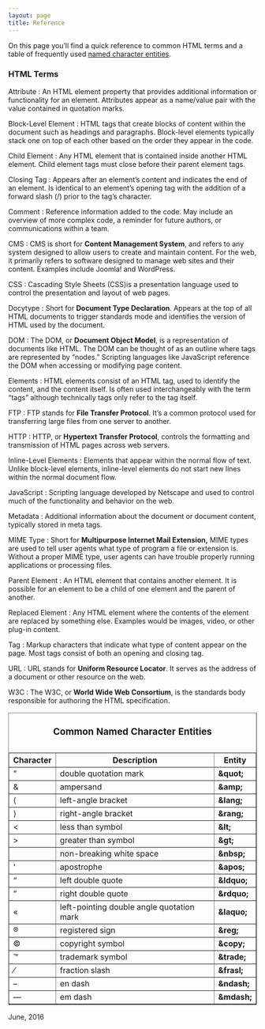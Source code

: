```yaml
---
layout: page
title: Reference
---
```


On this page you&rsquo;ll find a quick reference to common HTML terms and a table of frequently used <a href="#named">named character entities</a>.
### HTML Terms

Attribute
: An HTML element property that provides additional information or functionality for an element. Attributes appear as a name/value pair with the value contained in quotation marks.
 
Block-Level Element
: HTML tags that create blocks of content within the document such as headings and paragraphs. Block-level elements typically stack one on top of each other based on the order they appear in the code.
 
Child Element 
: Any HTML element that is contained inside another HTML element. Child element tags must close before their parent element tags. 

Closing Tag 
: Appears after an element&rsquo;s content and indicates the end of an element. Is identical to an element&rsquo;s opening tag with the addition of a forward slash (/) prior to the tag&rsquo;s character. 

Comment 
: Reference information added to the code. May include an overview of more complex code, a reminder for future authors, or communications within a team. 

CMS 
: CMS is short for <b>Content Management System</b>, and refers to any system designed to allow users to create and maintain content. For the web, it primarily refers to software designed to manage web sites and their content. Examples include Joomla! and WordPress.
 
CSS 
: Cascading Style Sheets (CSS)is a presentation language used to control the presentation and layout of web pages. 

Docytype 
: Short for <b>Document Type Declaration</b>. Appears at the top of all HTML documents to trigger standards mode and identifies the version of HTML used by the document. 

DOM 
: The DOM, or <b>Document Object Model</b>, is a representation of documents like HTML. The DOM can be thought of as an outline where tags are represented by &ldquo;nodes.&rdquo; Scripting languages like JavaScript reference the DOM when accessing or modifying page content. 

Elements 
: HTML elements consist of an HTML tag, used to identify the content, and the content itself. Is often used interchangeably with the term &ldquo;tags&rdquo; although technically tags only refer to the tag itself. 

FTP 
: FTP stands for <b>File Transfer Protocol</b>. It&rsquo;s a common protocol used for transferring large files from one server to another. 

HTTP 
: HTTP, or <b>Hypertext Transfer Protocol</b>, controls the formatting and transmission of HTML pages across web servers. 

Inline-Level Elements 
: Elements that appear within the normal flow of text. Unlike block-level elements, inline-level elements do not start new lines within the normal document flow. 

JavaScript 
: Scripting language developed by Netscape and used to control much of the functionality and behavior on the web. 

Metadata 
: Additional information about the document or document content, typically stored in meta tags. 

MIME Type 
: Short for <b>Multipurpose Internet Mail Extension,</b> MIME types are used to tell user agents what type of program a file or extension is. Without a proper MIME type, user agents can have trouble properly running applications or processing files. 

Parent Element 
: An HTML element that contains another element. It is possible for an element to be a child of one element and the parent of another. 

Replaced Element 
: Any HTML element where the contents of the element are replaced by something else. Examples would be images, video, or other plug-in content.
 
Tag 
: Markup characters that indicate what type of content appear on the page. Most tags consist of both an opening and closing tag. 

URL 
: URL stands for <b>Uniform Resource Locator</b>. It serves as the address of a document or other resource on the web. 

W3C 
: The W3C, or <b>World Wide Web Consortium</b>, is the standards body responsible for authoring the HTML specification. 

<table border="1" cellspacing="0" cellpadding="0" summary="A quick reference of named character entities, including an example of the character, a description, and the entity code.">
<caption>
<h3 id="named">Common Named Character Entities 
</caption>
<tr>
  <th scope="col">Character </th>
  <th scope="col">Description </th>
  <th scope="col">Entity </th>
</tr>
<tr>
  <td class="center">&quot;</td>
  <td>double quotation mark</td>
  <td><b>&amp;quot;</b></td>
</tr>
<tr>
  <td class="center">&amp;</td>
  <td>ampersand</td>
  <td><b>&amp;amp;</b></td>
</tr>
<tr>
  <td class="center">&lang;</td>
  <td>left-angle bracket</td>
  <td><b>&amp;lang;</b></td>
</tr>
<tr>
  <td class="center">&rang;</td>
  <td>right-angle bracket</td>
  <td><b>&amp;rang;</b></td>
</tr>
<tr>
  <td class="center"><</td>
  <td>less than symbol</td>
  <td><b>&amp;lt;</b></td>
</tr>
<tr>
  <td class="center">></td>
  <td>greater than symbol</td>
  <td><b>&amp;gt;</b></td>
</tr>
<tr>
  <td class="center">&nbsp;</td>
  <td>non-breaking white space</td>
  <td><b>&amp;nbsp;</b></td>
</tr>
<tr>
  <td class="center">&apos;</td>
  <td>apostrophe</td>
  <td><b>&amp;apos;</b></td>
</tr>
<tr>
  <td class="center">&ldquo;</td>
  <td>left double quote</td>
  <td><b>&amp;ldquo;</b></td>
</tr>
<tr>
  <td class="center">&rdquo;</td>
  <td>right double quote</td>
  <td><b>&amp;rdquo;</b></td>
</tr>
<tr>
  <td class="center">&laquo;</td>
  <td>left-pointing double angle quotation mark</td>
  <td><b>&amp;laquo;</b></td>
</tr>
<tr>
  <td class="center">&reg;</td>
  <td>registered sign</td>
  <td><b>&amp;reg;</b></td>
</tr>
<tr>
  <td class="center">&copy;</td>
  <td>copyright symbol</td>
  <td><b>&amp;copy;</b></td>
</tr>
<tr>
  <td class="center">&trade;</td>
  <td>trademark symbol</td>
  <td><b>&amp;trade;</b></td>
</tr>
<tr>
  <td class="center">&frasl;</td>
  <td>fraction slash</td>
  <td><b>&amp;frasl;</b></td>
</tr>
<tr>
  <td class="center">&ndash;</td>
  <td>en dash</td>
  <td><b>&amp;ndash;</b></td>
</tr>
<tr>
  <td class="center">&mdash;</td>
  <td>em dash</td>
  <td><b>&amp;mdash;</b></td>
</tr>
</table>

June, 2016
